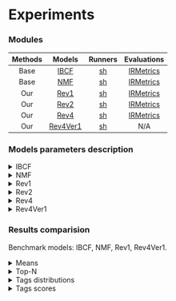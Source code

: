 # Experiments

### Modules

|Methods|Models|Runners|Evaluations|
|:--:|:--:|:--:|:--:|
|Base|[IBCF](./related/ibcf.py)|[sh](./related/run_ibcf.sh)|[IRMetrics](./related/ibcf_results_summary.py)|
|Base|[NMF](./related/nmf.py)|[sh](./related/run_nmf.sh)|[IRMetrics](./related/nmf_results_summary.py)|
|Our|[Rev1](./our/rev1.py)|[sh](./our/run_rev1.sh)|[IRMetrics](./our/rev1_results_summary.py)|
|Our|[Rev2](./our/rev2.py)|[sh](./our/run_rev2.sh)|[IRMetrics](./our/rev2_results_summary.py)|
|Our|[Rev4](./our/rev4.py)|[sh](./our/run_rev4.sh)|[IRMetrics](./our/results_summary.py)|
|Our|[Rev4Ver1](./our/rev4v1.py)|[sh](./our/run_rev4ver1.sh)| N/A |

### Models parameters description

<details>
<summary>IBCF</summary>

- distance: Pearson correlation coefficient
- estimation: Adjusted weighted sum
</details>

<details>
<summary>NMF</summary>

- factorizer: $f=200, iter=200$
- estimator: $\lambda = 10^{-4}, \gamma = 10^{-5}, iter=150, L_{1}$-Norm
    - Seq.: $\tau^{\text{main}}=[V,L,P]$.
</details>

<details>
<summary>Rev1</summary>

- model: $NT(u)=10, \theta_{I}=10, \nu=0$
- estimator: $L_{1}$-Norm
    - Scores: $iter=10, \lambda=10^{-2}, \gamma=10^{-2}$
    - Weights: $iter=10, \lambda=10^{-2}, \gamma=10^{-2}$
    - Seq.: $\tau^{\text{main}}=[V,L,P]$.
</details>

<details>
<summary>Rev2</summary>

- model: $NT(u)=5, \theta_{I}=4, \nu=0$
- estimator: $L_{1}$-Norm
    - Scores: $iter=10, \lambda=10^{-2}, \gamma=10^{-4}$
    - Weights: $iter=5, \lambda=10^{-3}, \gamma=10^{0}$
    - Seq.: $\tau^{\text{main}}=[V,L,P]$.
</details>

<details>
<summary>Rev4</summary>

- estimator: $L_{1}$-Norm
    - Scores: $\lambda=10^{-2}, \gamma=10^{-4}$
    - Weights: $iter=5, \lambda=10^{-3}, \gamma=10^{0}$
    - Seq.: $\tau^{\text{main}}=[V,L,P], \tau^{\text{post}}=[V]$.
</details>

<details>
<summary>Rev4Ver1</summary>

- estimator: $L_{1}$-Norm
    - Scores: $\lambda=10^{-2}, \gamma=10^{-4}$
    - Weights: $iter=5, \lambda=10^{-3}, \gamma=10^{0}$
    - Seq.: $\tau^{\text{main}}=[V,L,P], \tau^{\text{post}}=[V]$.
</details>

### Results comparision
Benchmark models: IBCF, NMF, Rev1, Rev4Ver1.

<details>
<summary>Means</summary>

- $f_{1}$-scores

    ![AvgF1](../assets/figs/AvgF1.svg)

- No. of hits

    ![AvgHits](../assets/figs/AvgHits.svg)

</details>

<details>
<summary> Top-N</summary>

- $f_{1}$-scores

    ![LikesF1](../assets/figs/TopN_f1_Likes.svg)

    ![PurchasesF1](../assets/figs/TopN_f1_Purchases.svg)

- No. of hits

    ![LikesHits](../assets/figs/TopN_Hits_Likes.svg)

    ![PurchasesHits](../assets/figs/TopN_Hits_Purchases.svg)

</details>

<details>
<summary>Tags distributions</summary>

![TagsFreqDist](../assets/figs/TagsFreqDist.svg)
</details>


<details>
<summary>Tags scores</summary>

![rmseAll](../assets/figs/RMSE_All.svg)

![rmseHits](../assets/figs/RMSE_Hits.svg)

</details>